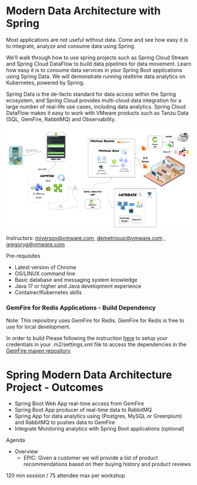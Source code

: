 # Modern Data Architecture with Spring 

Most applications are not useful without data. Come and see how easy it is to integrate, analyze and consume data using Spring.

We’ll walk through how to use spring projects such as Spring Cloud Stream and Spring Cloud DataFlow to build data pipelines for data movement. Learn how easy it is to consume data services in your Spring Boot applications using Spring Data. We will demonstrate running realtime data analytics on Kubernetes, powered by Spring.

Spring Data is the de-facto standard for data access within the Spring ecosystem, and Spring Cloud provides multi-cloud data integration for a large number of real-life use cases, including data analytics. Spring Cloud DataFlow makes it easy to work with VMware products such as Tanzu Data (SQL, GemFire, RabbitMQ) and Observability.


![](docs/diagrams/architecture.jpeg)


Instructors: miverson@vmware.com, demetriousr@vmware.com , gregoryg@vmware.com

Pre-requisites

- Latest version of Chrome
- OS/LINUX command line
- Basic database and messaging system knowledge
- Java 17 or higher and Java development experience
- Container/Kubernetes skills

### GemFire for Redis Applications - Build Dependency

Note: This repository uses GemFire for Redis.
GemFire for Redis is free to use for local development.

In order to build Please following the instruction [here]((https://docs.vmware.com/en/VMware-GemFire/10.0/gf/getting_started-installation-obtain_gemfire_maven.html)) to setup your credentials in your .m2/settings.xml file to access the 
dependencies in the [GemFire maven repository](https://docs.vmware.com/en/VMware-GemFire/10.0/gf/getting_started-installation-obtain_gemfire_maven.html).



# Spring Modern Data Architecture Project - Outcomes

-	Spring Boot Web App real-time access from GemFire
-	Spring Boot App producer of real-time data to RabbitMQ
-	Spring App for data analytics using (Postgres, MySQL or Greenplum) and RabbitMQ to pushes data to GemFire
-	Integrate Monitoring analytics with Spring Boot applications (optional)


Agenda

- Overview
  - EPIC: Given a customer we will provide a list of product recommendations based on their buying history and product reviews


120 min session / 75 attendee max per workshop
